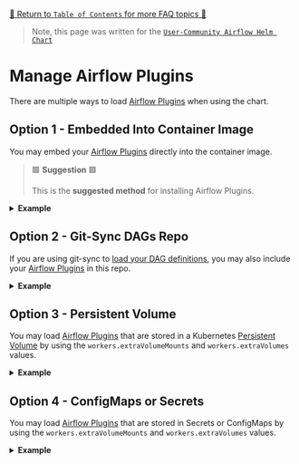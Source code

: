 [🔗 Return to `Table of Contents` for more FAQ topics 🔗](../../../README.md#frequently-asked-questions)

> Note, this page was written for the [`User-Community Airflow Helm Chart`](../../../)

# Manage Airflow Plugins

There are multiple ways to load [Airflow Plugins](https://airflow.apache.org/docs/apache-airflow/stable/plugins.html) when using the chart.

## Option 1 - Embedded Into Container Image

You may embed your [Airflow Plugins](https://airflow.apache.org/docs/apache-airflow/stable/plugins.html) directly into the container image.

> 🟩 __Suggestion__ 🟩
> 
> This is the __suggested method__ for installing Airflow Plugins.

<details>
<summary>
  <b>Example</b>
</summary>

---

This chart uses the official [`apache/airflow`](https://hub.docker.com/r/apache/airflow) Docker images.

Here is a Dockerfile that extends `apache/airflow:2.2.5-python3.8` with custom plugins:

```dockerfile
FROM apache/airflow:2.2.5-python3.8

# plugin files can be copied under `/home/airflow/plugins`
# (where `./plugins` is relative to the docker build context)
COPY plugins/* /home/airflow/plugins/

# plugins exposed as python packages can be installed with pip
RUN pip install --no-cache-dir \
    example==1.0.0
```

You might then build and tag this Dockerfile as `MY_REPO:MY_TAG`.

The following values tell the chart to use the `MY_REPO:MY_TAG` container image:

```yaml
airflow:
  image:
    repository: MY_REPO
    tag: MY_TAG

    ## WARNING: even if set to "Always" DO NOT reuse tag names, 
    ##          containers only pull the latest image when restarting
    pullPolicy: IfNotPresent
```

</details>

## Option 2 - Git-Sync DAGs Repo

If you are using git-sync to [load your DAG definitions](../dags/load-dag-definitions.md), you may also include your 
[Airflow Plugins](https://airflow.apache.org/docs/apache-airflow/stable/plugins.html) in this repo.

<details>
<summary>
  <b>Example</b>
</summary>

---

> 🟥 __Warning__ 🟥
>
> With this option, you must MANUALLY restart the Webserver for plugin changes to take effect.

For example, if your DAG git repo includes plugins under `./PATH/TO/PLUGINS`:

```yaml
airflow:
  configs:
    ## NOTE: there is an extra `/repo/` in the path
    AIRFLOW__CORE__PLUGINS_FOLDER: /opt/airflow/dags/repo/PATH/TO/PLUGINS

dags:
  ## NOTE: this is the default value
  #path: /opt/airflow/dags

  gitSync:
    enabled: true
    repo: "https://github.com/USERNAME/REPOSITORY.git"
    branch: "master"
```

</details>

## Option 3 - Persistent Volume 

You may load [Airflow Plugins](https://airflow.apache.org/docs/apache-airflow/stable/plugins.html) 
that are stored in a Kubernetes [Persistent Volume](https://kubernetes.io/docs/concepts/storage/persistent-volumes/) 
by using the `workers.extraVolumeMounts` and `workers.extraVolumes` values.

<details>
<summary>
  <b>Example</b>
</summary>

---

> 🟥 __Warning__ 🟥
>
> With this option, you must MANUALLY restart the Webserver for plugin changes to take effect.

For example, to mount a PersistentVolumeClaim called `airflow-plugins` that contains airflow plugin files at its root:

```yaml
airflow:
  configs:
    ## NOTE: this is the default value
    #AIRFLOW__CORE__PLUGINS_FOLDER: /opt/airflow/plugins

workers:
  extraVolumeMounts:
    - name: airflow-plugins
      mountPath: /opt/airflow/plugins
      readOnly: true
      
      ## NOTE: if plugin files are not at the root of the volume, you may set a subPath
      #subPath: "path/to/plugins"

  extraVolumes:
    - name: airflow-plugins
      persistentVolumeClaim:
        claimName: airflow-plugins
```

</details>

## Option 4 - ConfigMaps or Secrets

You may load [Airflow Plugins](https://airflow.apache.org/docs/apache-airflow/stable/plugins.html) 
that are stored in Secrets or ConfigMaps by using the `workers.extraVolumeMounts` and `workers.extraVolumes` values.

<details>
<summary>
  <b>Example</b>
</summary>

---

> 🟥 __Warning__ 🟥
>
> With this option, you must MANUALLY restart the Webserver for plugin changes to take effect.

For example, to mount airflow plugin files from a ConfigMap called `airflow-plugins`:

```yaml
airflow:
  configs:
    ## NOTE: this is the default value
    #AIRFLOW__CORE__PLUGINS_FOLDER: /opt/airflow/plugins

workers:  
  extraVolumeMounts:
    - name: airflow-plugins
      mountPath: /opt/airflow/plugins
      readOnly: true

  extraVolumes:
    - name: airflow-plugins
      configMap:
        name: airflow-plugins
```

Your `airflow-plugins` ConfigMap might look something like this. 

```yaml
apiVersion: v1
kind: ConfigMap
metadata:
  name: airflow-plugins
data:
  my_airflow_plugin.py: |
    from airflow.plugins_manager import AirflowPlugin

    class MyAirflowPlugin(AirflowPlugin):
      name = "my_airflow_plugin"
      ...
```

> 🟦 __Tip__ 🟦
>
> You may include the ConfigMap using the [`extraManifests`](../kubernetes/extra-manifests.md) value:
> 
> ```yaml
> extraManifests:
>   - |
>     apiVersion: v1
>     kind: ConfigMap
>     metadata:
>       name: airflow-plugins
>       labels:
>         app: {{ include "airflow.labels.app" . }}
>         chart: {{ include "airflow.labels.chart" . }}
>         release: {{ .Release.Name }}
>         heritage: {{ .Release.Service }}
>     data:
>       my_airflow_plugin.py: |
>         from airflow.plugins_manager import AirflowPlugin
>         
>         class MyAirflowPlugin(AirflowPlugin):
>           name = "my_airflow_plugin"
>           ...
> ```

</details>
